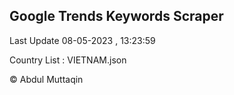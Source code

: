 

## Google Trends Keywords Scraper 
 
Last Update 08-05-2023 , 13:23:59

Country List :
VIETNAM.json



© Abdul Muttaqin 
